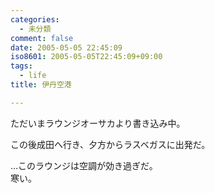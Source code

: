 ```yaml
---
categories:
  - 未分類
comment: false
date: 2005-05-05 22:45:09
iso8601: 2005-05-05T22:45:09+09:00
tags:
  - life
title: 伊丹空港

---
```


<div class="entry-body">
  <p>ただいまラウンジオーサカより書き込み中。</p>

  <p>この後成田へ行き、夕方からラスベガスに出発だ。</p>

  <p>…このラウンジは空調が効き過ぎだ。<br />
    寒い。</p>
</div>
